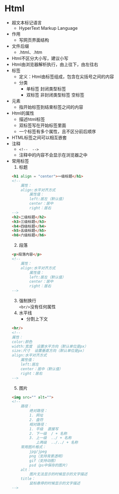 <!--
 * @Author: MerlinAlex
 * @Date: 2020-10-27 22:00:21
 * @LastEditTime: 2021-02-03 22:01:03
 * @LastEditors: Please set LastEditors
 * @Description: In User Settings Edit
 * @FilePath: \Html-Css-and-JavaScript\README.md
-->
# Html
- 超文本标记语言
    - HyperText Markup Language
- 作用
    - 写网页界面结构
- 文件后缀
    - .html、.htm
- Html不区分大小写，建议小写
- Html由浏览器解析执行，由上往下，由左往右
- 标签
    - 定义：Html由标签组成，包含在尖括号之间的内容
    - 分类
        - 单标签 封闭类型标签
        - 双标签 非封闭类型标签 空标签
- 元素
    - 指开始标签到结束标签之间的内容
- Html的属性
    - 描述html标签
    - 双标签写在开始标签里面
    - 一个标签有多个属性，且不区分前后顺序 
- HTML标签之间可以相互嵌套
- 注释
    - `<!--  -->`
    - 注释中的内容不会显示在浏览器之中
- 常用标签
    1. 标题
    ```html
    <h1 align = "center">一级标题</h1>
    <!-- 
        属性：
        align:水平对齐方式
            属性值：
            left:居左（默认值）
            center：居中
            right：居右
    -->
    <h2>二级标题</h2>
    <h3>三级标题</h3>
    <h4>四级标题</h4>
    <h5>五级标题</h5>
    <h6>六级标题</h6>
    ```
    2. 段落
    ```html
    <p>段落内容</p>
    <!-- 
        属性：
        align:水平对齐方式
            属性值：
            left:居左（默认值）
            center：居中
            right：居右
    -->
    ```
    3. 强制换行<br/>
        `<br/>`没有任何属性
    4. 水平线<br>
        - 分割上下文
    ```html
    <hr/>
    <!-- 
    属性：
    color:颜色
    width:宽度  设置水平方向（默认单位是px）
    size:尺寸  设置垂直方向（默认单位是px）
    align:水平对齐方式
        属性值：
        left:居左
        center：居中（默认值）
        right：居右
    -->        
    ```
    5. 图片
    ```html
    <img src="" alt="">
    <!--
        路径：
            绝对路径：
            1. 网址
            2. 盘符
            相对路径：
            1. 平级  直接写
            2. 下一级  / + 名称
            3. 上一级  ../ + 名称
               上两级  ../../ + 名称
        常用图片格式：
            jpg/jpeg
            png（支持背景透明）
            gif（支持动图）
            psd（ps中保存的图片）
        alt：
            图片无法显示的时候显示的文字描述
        title：
            鼠标悬停的时候显示的文字描述
    -->
    ```
    